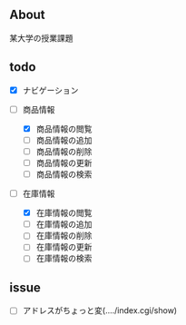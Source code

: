 ## About
某大学の授業課題

## todo

- [x] ナビゲーション

- [ ] 商品情報
  - [x] 商品情報の閲覧
  - [ ] 商品情報の追加
  - [ ] 商品情報の削除
  - [ ] 商品情報の更新
  - [ ] 商品情報の検索

- [ ] 在庫情報
  - [x] 在庫情報の閲覧
  - [ ] 在庫情報の追加
  - [ ] 在庫情報の削除
  - [ ] 在庫情報の更新
  - [ ] 在庫情報の検索

## issue
- [ ] アドレスがちょっと変(..../index.cgi/show)

